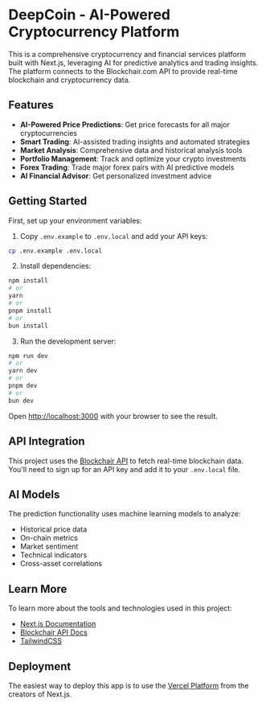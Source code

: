 # DeepCoin - AI-Powered Cryptocurrency Platform

This is a comprehensive cryptocurrency and financial services platform built with Next.js, leveraging AI for predictive analytics and trading insights. The platform connects to the Blockchair.com API to provide real-time blockchain and cryptocurrency data.

## Features

- **AI-Powered Price Predictions**: Get price forecasts for all major cryptocurrencies
- **Smart Trading**: AI-assisted trading insights and automated strategies
- **Market Analysis**: Comprehensive data and historical analysis tools
- **Portfolio Management**: Track and optimize your crypto investments
- **Forex Trading**: Trade major forex pairs with AI predictive models
- **AI Financial Advisor**: Get personalized investment advice

## Getting Started

First, set up your environment variables:

1. Copy `.env.example` to `.env.local` and add your API keys:

```bash
cp .env.example .env.local
```

2. Install dependencies:

```bash
npm install
# or
yarn 
# or
pnpm install
# or
bun install
```

3. Run the development server:

```bash
npm run dev
# or
yarn dev
# or
pnpm dev
# or
bun dev
```

Open [http://localhost:3000](http://localhost:3000) with your browser to see the result.

## API Integration

This project uses the [Blockchair API](https://blockchair.com/api) to fetch real-time blockchain data. You'll need to sign up for an API key and add it to your `.env.local` file.

## AI Models

The prediction functionality uses machine learning models to analyze:
- Historical price data
- On-chain metrics
- Market sentiment
- Technical indicators
- Cross-asset correlations

## Learn More

To learn more about the tools and technologies used in this project:

- [Next.js Documentation](https://nextjs.org/docs)
- [Blockchair API Docs](https://blockchair.com/api)
- [TailwindCSS](https://tailwindcss.com/docs)

## Deployment

The easiest way to deploy this app is to use the [Vercel Platform](https://vercel.com/new) from the creators of Next.js.
